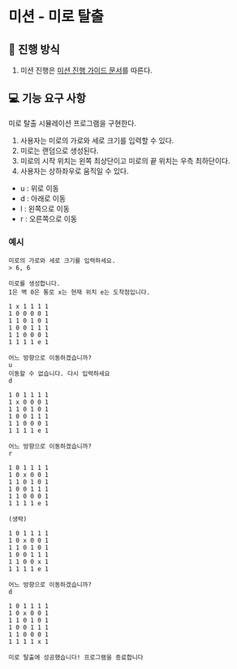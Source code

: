 # 미션 - 미로 탈출

## 🚀 진행 방식
1. 미션 진행은 [미션 진행 가이드 문서](https://github.com/develup-mission/docs/blob/main/mission-guide.md)를 따른다.

## 💻 기능 요구 사항

미로 탈출 시뮬레이션 프로그램을 구현한다.

1. 사용자는 미로의 가로와 세로 크기를 입력할 수 있다.
2. 미로는 랜덤으로 생성된다.
3. 미로의 시작 위치는 왼쪽 최상단이고 미로의 끝 위치는 우측 최하단이다.
4. 사용자는 상하좌우로 움직일 수 있다.
- u : 위로 이동
- d : 아래로 이동
- l : 왼쪽으로 이동
- r : 오른쪽으로 이동

### 예시

```
미로의 가로와 세로 크기를 입력하세요.
> 6, 6

미로를 생성합니다.
1은 벽 0은 통로 x는 현재 위치 e는 도착점입니다.

1 x 1 1 1 1
1 0 0 0 0 1
1 1 0 1 0 1 
1 0 0 1 1 1
1 1 0 0 0 1
1 1 1 1 e 1

어느 방향으로 이동하겠습니까?
u
이동할 수 없습니다. 다시 입력하세요
d

1 0 1 1 1 1
1 x 0 0 0 1
1 1 0 1 0 1 
1 0 0 1 1 1
1 1 0 0 0 1
1 1 1 1 e 1

어느 방향으로 이동하겠습니까?
r

1 0 1 1 1 1
1 0 x 0 0 1
1 1 0 1 0 1 
1 0 0 1 1 1
1 1 0 0 0 1
1 1 1 1 e 1

(생략)

1 0 1 1 1 1
1 0 x 0 0 1
1 1 0 1 0 1 
1 0 0 1 1 1
1 1 0 0 x 1
1 1 1 1 e 1

어느 방향으로 이동하겠습니까?
d

1 0 1 1 1 1
1 0 x 0 0 1
1 1 0 1 0 1 
1 0 0 1 1 1
1 1 0 0 0 1
1 1 1 1 x 1

미로 탈출에 성공했습니다! 프로그램을 종료합니다
```
